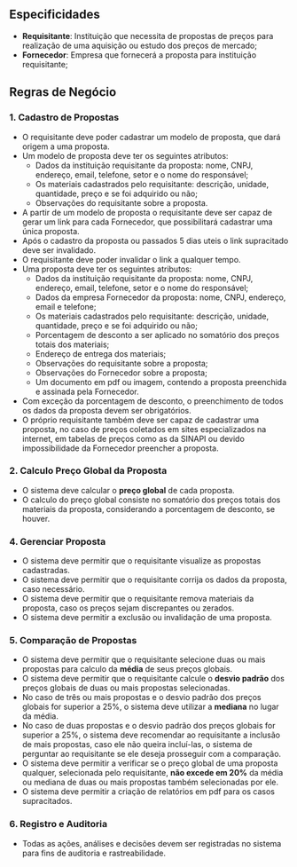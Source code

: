 ## Especificidades

- **Requisitante**: Instituição que necessita de propostas de preços para realização de uma aquisição ou estudo dos preços de mercado;
- **Fornecedor**: Empresa que fornecerá a proposta para instituição requisitante;

## Regras de Negócio

### 1. Cadastro de Propostas

- O requisitante deve poder cadastrar um modelo de proposta, que dará origem a uma proposta.
- Um modelo de proposta deve ter os seguintes atributos:
	* Dados da instituição requisitante da proposta: nome, CNPJ, endereço, email, telefone, setor e  o nome do responsável;
	* Os materiais cadastrados pelo requisitante: descrição, unidade, quantidade, preço e se foi adquirido ou não;
	* Observações do requisitante sobre a proposta.
- A partir de um modelo de proposta o requisitante deve ser capaz de gerar um link para cada Fornecedor, que possibilitará cadastrar uma única proposta.
- Após o cadastro da proposta ou passados 5 dias uteis o link supracitado deve ser invalidado.
- O requisitante deve poder invalidar o link a qualquer tempo.
- Uma proposta deve ter os seguintes atributos:
	* Dados da instituição requisitante da proposta: nome, CNPJ, endereço, email, telefone, setor e  o nome do responsável;
	* Dados da empresa Fornecedor da proposta: nome, CNPJ, endereço, email e telefone;
	* Os materiais cadastrados pelo requisitante: descrição, unidade, quantidade, preço e se foi adquirido ou não;
	* Porcentagem de desconto a ser aplicado no somatório dos preços totais dos materiais;
	* Endereço de entrega dos materiais;
	* Observações do requisitante sobre a proposta;
	* Observações do Fornecedor sobre a proposta;
	* Um documento em pdf ou imagem, contendo a proposta preenchida e assinada pela Fornecedor.
- Com exceção da porcentagem de desconto, o preenchimento de todos os dados da proposta devem ser obrigatórios.
- O próprio requisitante também deve ser capaz de cadastrar uma proposta, no caso de preços coletados em sites especializados na internet, em tabelas de preços como as da SINAPI ou devido impossibilidade da Fornecedor preencher a proposta.

### 2. Calculo Preço Global da Proposta

- O sistema deve calcular o **preço global** de cada proposta.
- O calculo do preço global consiste no somatório dos preços totais dos materiais da proposta, considerando a porcentagem de desconto, se houver.

### 4. Gerenciar Proposta

- O sistema deve permitir que o requisitante visualize as propostas cadastradas.
- O sistema deve permitir que o requisitante corrija os dados da proposta, caso necessário.
- O sistema deve permitir que o requisitante remova materiais da proposta, caso os preços sejam discrepantes ou zerados.
- O sistema deve permitir a exclusão ou invalidação de uma proposta.

### 5. Comparação de Propostas

- O sistema deve permitir que o requisitante selecione duas ou mais propostas para calculo da **média** de seus preços globais.
- O sistema deve permitir que o requisitante calcule o **desvio padrão** dos preços globais de duas ou mais propostas selecionadas.
- No caso de três ou mais propostas e o desvio padrão dos preços globais for superior a 25%, o sistema deve utilizar a **mediana** no lugar da média.
- No caso de duas propostas e o desvio padrão dos preços globais for superior a 25%, o sistema deve recomendar ao requisitante a inclusão de mais propostas, caso ele não queira incluí-las, o sistema de perguntar ao requisitante se ele deseja prosseguir com a comparação.
- O sistema deve permitir a verificar se o preço global de uma proposta qualquer, selecionada pelo requisitante, **não excede em 20%** da média ou mediana de duas ou mais propostas também selecionadas por ele.
- O sistema deve permitir a criação de relatórios em pdf para os casos supracitados.

### 6. Registro e Auditoria

- Todas as ações, análises e decisões devem ser registradas no sistema para fins de auditoria e rastreabilidade.